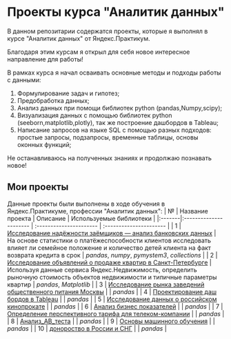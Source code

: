 # Проекты курса "Аналитик данных" 

В данном репозитарии содержатся проекты, которые я выполнял в курсе "Аналитик данных" от Яндекс.Практикум.

Благодаря этим курсам я открыл для себя новое интересное направление для работы!

В рамках курса я начал осваивать основные методы и подходы работы с данными:

1. Формулирование задач и гипотез;
2. Предобработка данных;
3. Анализ данных при помощи библиотек python (pandas,Numpy,scipy);
4. Визуализация данных с помощью библиотек python (seeborn,matplotlib,plotly), так же построение дашбордов в Tableau;
5. Написание запросов на языке SQL с помощью разных подходов: простые запросы, подзапросы, временные таблицы, основы оконных функций; 

Не останавливаюсь на полученных знаниях и продолжаю познавать новое!
## Мои проекты

Данные проекты были выполнены в ходе обучения в Яндекс.Практикуме, профессии "Аналитик данных":
|  № | Название проекта | Описание | Используемые библиотеки | 
|:-------|:---------------------- | :---------------------- | :---------------------- |
| 1 | [Исследование надёжности заёмщиков — анализ банковских данных](Исследование_надёжности_заёмщиков—анализ_банковских_данных) | На основе статистики о платёжеспособности клиентов исследовать влияет ли семейное положение и количество детей клиента на факт возврата кредита в срок | *pandas*, *numpy*, *pymystem3*, *collections* |
| 2 | [Исследование объявлений о продаже квартир в Санкт-Петербурге](Исследование_объявлений_о_продаже_квартир_в_Санкт-Петербурге) | Используя данные сервиса Яндекс.Недвижимость, определить рыночную стоимость объектов недвижимости и типичные параметры квартир | *pandas*, *Matplotlib* |
| 3 | [Исследование рынка заведений общественного питания Москвы](Исследование_рынка_заведений_общественного_питания_Москвы) | | *pandas* |
| 4 | [Проектирование даш бордов в Tableau](Проектирование_даш_бордов_в_Tableau) | | *pandas* |
| 5 | [Исследование данных о российском кинопрокате](Исследование_данных_о_российском_кинопрокате) | | *pandas* |
| 6 | [Анализ бизнес показателей](Анализ_бизнес_показателей) | | *pandas* |
| 7 | [Определение перспективного тарифа для телеком-компании](Определение_перспективного_тарифа_для_телеком-компании) | | *pandas* |
| 8 | [Анализ_AB_теста](Анализ_AB_теста) | | *pandas* |
| 9 | [Основы машинного обучения](Основы_машинного_обучения) | | *pandas* |
| 10 | [донороство в России и СНГ](Донороство_в_России_и_СНГ) | | *pandas* |


